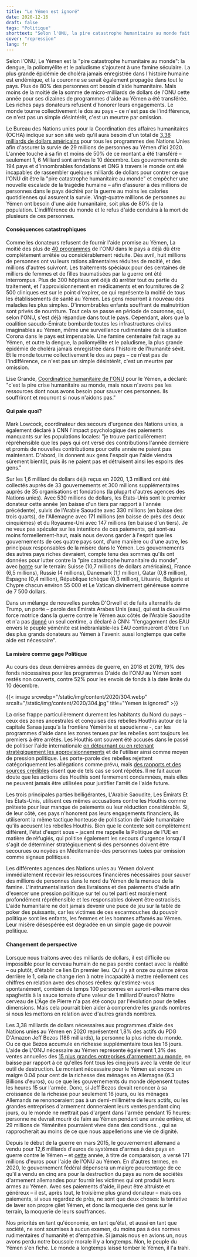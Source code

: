 ```yaml
---
title: "Le Yémen est ignoré"
date: 2020-12-16
draft: false
tags: "Politique"
shorttext: "Selon l'ONU, la pire catastrophe humanitaire au monde fait rage au Yémen, mais il n'y a pas de dénigrement, de rapport d'erreur, dans le Tagesschau et le BILD."
cover: "repression"
lang: fr
---
```


Selon l'ONU, Le Yémen est la "pire catastrophe humanitaire au monde": la dengue, la poliomyélite et le paludisme s'ajoutent à une famine séculaire. La plus grande épidémie de choléra jamais enregistrée dans l'histoire humaine est endémique, et la couronne se serait également propagée dans tout le pays. Plus de 80% des personnes ont besoin d'aide humanitaire. Mais moins de la moitié de la somme de micro-milliards de dollars de l'ONU cette année pour ses dizaines de programmes d'aide au Yémen a été transférée. Les riches pays donateurs refusent d'honorer leurs engagements. Le monde tourne collectivement le dos au pays – ce n'est pas de l'indifférence, ce n'est pas un simple désintérêt, c'est un meurtre par omission.

Le Bureau des Nations unies pour la Coordination des affaires humanitaires (OCHA) indique sur son site web qu'il aura besoin d'un total de [3,38 milliards de dollars américains](https://fts.unocha.org/appeals/925/summary "Yemen 2020 Response") pour tous les programmes des Nations Unies afin d'assurer la survie de 29 millions de personnes au Yémen d'ici 2020. L'année touche à sa fin et moins de 50% de ce montant a été transféré – seulement 1, 6 Milliard sont arrivés le 10 décembre. Les gouvernements de 194 pays et d'innombrables fondations et ONG à travers le monde ont été incapables de rassembler quelques milliards de dollars pour contrer ce que l'ONU dit être la "pire catastrophe humanitaire au monde" et empêcher une nouvelle escalade de la tragédie humaine – afin d'assurer à des millions de personnes dans le pays déchiré par la guerre au moins les calories quotidiennes qui assurent la survie. Vingt-quatre millions de personnes au Yémen ont besoin d'une aide humanitaire, soit plus de 80% de la population. L'indifférence du monde et le refus d'aide conduira à la mort de plusieurs de ces personnes.

#### Conséquences catastrophiques

Comme les donateurs refusent de fournir l'aide promise au Yémen, La moitié des plus de [40 programmes](https://www.msn.com/en-us/news/world/un-says-half-its-yemen-aid-programmes-hit-by-lack-of-funds/ar-BB188XZY "UN says half its Yemen aid programmes hit by lack of funds") de l'ONU dans le pays a déjà dû être complètement arrêtée ou considérablement réduite. Dès avril, huit millions de personnes ont vu leurs rations alimentaires réduites de moitié, et des millions d'autres suivront. Les traitements spéciaux pour des centaines de milliers de femmes et de filles traumatisées par la guerre ont été interrompus. Plus de 300 hôpitaux ont déjà dû arrêter tout ou partie du traitement, et l'approvisionnement en médicaments et en fournitures de 2 500 cliniques est sur le point d'expirer, ce qui représente la moitié de tous les établissements de santé au Yémen. Les gens mourront à nouveau des maladies les plus simples. D'innombrables enfants souffrant de malnutrition sont privés de nourriture. Tout cela se passe en période de couronne, qui, selon l'ONU, s'est déjà répandue dans tout le pays. Cependant, alors que la coalition saoudo-Émirate bombarde toutes les infrastructures civiles imaginables au Yémen, même une surveillance rudimentaire de la situation Corona dans le pays est impensable. Une famine centenaire fait rage au Yémen, et outre la dengue, la poliomyélite et le paludisme, la plus grande épidémie de choléra jamais enregistrée dans l'histoire de l'humanité sévit. Et le monde tourne collectivement le dos au pays – ce n'est pas de l'indifférence, ce n'est pas un simple désintérêt, c'est un meurtre par omission.

Lise Grande, [Coordinatrice humanitaire de l'ONU](https://reliefweb.int/report/yemen/lack-funding-cripples-humanitarian-operations-yemen-enar "Lack of funding cripples humanitarian operations in Yemen") pour le Yémen, a déclaré: "c'est la pire crise humanitaire au monde, mais nous n'avons pas les ressources dont nous avons besoin pour sauver ces personnes. Ils souffriront et mourront si nous n'aidons pas."

#### Qui paie quoi?

Mark Lowcock, coordinateur des secours d'urgence des Nations unies, a également déclaré à CNN l'impact psychologique des paiements manquants sur les populations locales: "je trouve particulièrement répréhensible que les pays qui ont versé des contributions l'année dernière et promis de nouvelles contributions pour cette année ne paient pas maintenant. D'abord, ils donnent aux gens l'espoir que l'aide viendra sûrement bientôt, puis ils ne paient pas et détruisent ainsi les espoirs des gens."

Sur les 1,6 milliard de dollars déjà reçus en 2020, 1,3 milliard ont été collectés auprès de 33 gouvernements et 300 millions supplémentaires auprès de 35 organisations et fondations (la plupart d'autres agences des Nations unies). Avec 530 millions de dollars, les États-Unis sont le premier donateur cette année (en baisse d'un tiers par rapport à l'année précédente), suivis de l'Arabie Saoudite avec 330 millions (en baisse des trois quarts), de l'Allemagne avec 171 millions (en baisse de près des deux cinquièmes) et du Royaume-Uni avec 147 millions (en baisse d'un tiers). Je ne veux pas spéculer sur les intentions de ces paiements, qui sont-au moins formellement-haut, mais nous devons garder à l'esprit que les gouvernements de ces quatre pays sont, d'une manière ou d'une autre, les principaux responsables de la misère dans le Yémen. Les gouvernements des autres pays riches devraient, compte tenu des sommes qu'ils ont données pour lutter contre la "pire catastrophe humanitaire du monde", avec [honte](https://fts.unocha.org/appeals/925/donors?order=total_funding&sort=desc "Yemen 2020 Donor") sur le terrain: Suisse (10,7 millions de dollars américains), France (6,5 millions), Russie (4 millions), Danemark (1,1 million), Qatar (0,8 million), Espagne (0,4 million), République tchèque (0,3 million), Lituanie, Bulgarie et Chypre chacun environ 55 000 et Le Vatican divinement généreuse somme de 7 500 dollars.

Dans un mélange de nouvelles paroles D'Orwell et de faits alternatifs de Trump, un porte – parole des Émirats Arabes Unis (eau), qui est la deuxième force motrice dans la guerre contre le Yémen aux côtés de l'Arabie Saoudite et n'a pas [donné](https://edition.cnn.com/2020/09/15/middleeast/yemen-funding-crisis-intl/index.html "The hardest part is when we lose a child") un seul centime, a déclaré à CNN: "l'engagement des EAU envers le peuple yéménite est inébranlable-les EAU continueront d'être l'un des plus grands donateurs au Yémen à l'avenir. aussi longtemps que cette aide est nécessaire".

#### La misère comme gage Politique

Au cours des deux dernières années de guerre, en 2018 et 2019, 19% des fonds nécessaires pour les programmes D'aide de l'ONU au Yémen sont restés non couverts, contre 52% pour les envois de fonds à la date limite du 10 décembre.

{{< image srcwebp="/static/img/content/2020/304.webp" srcalt="/static/img/content/2020/304.jpg" title="Yemen is ignored" >}}

La crise frappe particulièrement durement les habitants du Nord du pays – ceux des zones ancestrales et conquises des rebelles Houthis autour de la capitale Sanaa jusqu'à la frontière Yéménite et saoudienne -, car les programmes d'aide dans les zones tenues par les rebelles sont toujours les premiers à être arrêtés. Les Houthis ont souvent été accusés dans le passé de politiser l'aide internationale [en détournant ou en retenant stratégiquement les approvisionnements](https://www.theguardian.com/world/2019/jun/17/yemens-houthi-rebels-accused-of-diverting-food-aid-from-hungry "Yemen's Houthi rebels accused of diverting food aid from hungry") et de l'utiliser ainsi comme moyen de pression politique. Les porte-parole des rebelles rejettent catégoriquement les allégations comme prévu, mais [des rapports et des sources crédibles](https://edition.cnn.com/2019/05/20/middleeast/yemen-houthi-aid-investigation-kiley/index.html "CNN exposes systematic abuse of aid in Yemen") disent que de tels cas se sont répétés. Il ne fait aucun doute que les actions des Houthis sont fermement condamnées, mais elles ne peuvent jamais être utilisées pour justifier l'arrêt de l'aide future.

Les trois principales parties belligérantes, L'Arabie Saoudite, Les Émirats Et les États-Unis, utilisent ces mêmes accusations contre les Houthis comme prétexte pour leur manque de paiements ou leur réduction considérable. Si, de leur côté, ces pays n'honorent pas leurs engagements financiers, ils utiliseront la même tactique honteuse de politisation de l'aide humanitaire qu'ils accusent les rebelles Houthis. Bien que le contexte soit complètement différent, l'état d'esprit sous – jacent me rappelle la Politique de l'UE en matière de réfugiés, qui politise également les secours d'urgence lorsqu'il s'agit de déterminer stratégiquement si des personnes doivent être secourues ou noyées en Méditerranée-des personnes tuées par omission comme signaux politiques.

Les différentes agences des Nations unies au Yémen doivent immédiatement recevoir les ressources financières nécessaires pour sauver des millions de personnes dans le nord du Yémen de la menace de la famine. L'instrumentalisation des livraisons et des paiements d'aide afin d'exercer une pression politique sur tel ou tel parti est moralement profondément répréhensible et les responsables doivent être ostracisés. L'aide humanitaire ne doit jamais devenir une puce de jeu sur la table de poker des puissants, car les victimes de ces escarmouches du pouvoir politique sont les enfants, les femmes et les hommes affamés au Yémen. Leur misère désespérée est dégradée en un simple gage de pouvoir politique.

#### Changement de perspective

Lorsque nous traitons avec des milliards de dollars, il est difficile ou impossible pour le cerveau humain de ne pas perdre contact avec la réalité – ou plutôt, d'établir ce lien En premier lieu. Qu'il y ait onze ou quinze zéros derrière le 1, cela ne change rien à notre incapacité à mettre réellement ces chiffres en relation avec des choses réelles: qu'estimez-vous spontanément, combien de temps 100 personnes en auront-elles marre des spaghettis à la sauce tomate d'une valeur de 1 milliard D'euros? Notre cerveau de L'Âge de Pierre n'a pas été conçu par l'évolution pour de telles dimensions. Mais cela pourrait bien aider à comprendre les grands nombres si nous les mettons en relation avec d'autres grands nombres.

Les 3,38 milliards de dollars nécessaires aux programmes d'aide des Nations unies au Yémen en 2020 représentent 1,8% des actifs du PDG D'Amazon Jeff Bezos (186 milliards), la personne la plus riche du monde. Ou ce que Bezos accumule en richesse supplémentaire tous les 16 jours. L'aide de L'ONU nécessaire au Yémen représente également 1,3% des ventes annuelles des [15 plus grandes entreprises d'armement au monde](/static/downloads/1912_fs_top_100_2018.pdf "THE SIPRI TOP 100 ARMS‑PRODUCING AND MILITARY SERVICES COMPANIES"), en baisse par rapport à ce qu'elles font tous les cinq jours avec la vente de leur outil de destruction. Le montant nécessaire pour le Yémen est encore un maigre 0.04 pour cent de la richesse des ménages en Allemagne (6.3 Billions d'euros), ou ce que les gouvernements du monde dépensent toutes les heures 15 sur l'armée. Donc, si Jeff Bezos devait renoncer à sa croissance de la richesse pour seulement 16 jours, ou les ménages Allemands ne renonceraient pas à un demi-millimètre de leurs actifs, ou les grandes entreprises d'armement donneraient leurs ventes pendant cinq jours, ou le monde ne mettrait pas d'argent dans l'armée pendant 15 heures: personne ne devrait mourir de faim au Yémen pendant une année entière, et 29 millions de Yéménites pourraient vivre dans des conditions. , qui se rapprocherait au moins de ce que nous appellerions une vie de dignité.

Depuis le début de la guerre en mars 2015, le gouvernement allemand a vendu pour 12,6 milliards d'euros de systèmes d'armes à des pays en guerre contre le Yémen – et [cette](/static/downloads/ruestungsexportbericht-2019.pdf "Rüstungsexportbericht 2019") année, à titre de comparaison, a versé 171 millions d'euros pour l'aide de l'ONU au Yémen. En d'autres termes, en 2020, le gouvernement fédéral dépensera un maigre pourcentage de ce qu'il a vendu en cinq ans pour la destruction du pays au nom de sociétés d'armement allemandes pour fournir les victimes qui ont produit leurs armes au Yémen. Avec ses paiements d'aide, il peut être altruiste et généreux – il est, après tout, le troisième plus grand donateur – mais ces paiements, si vous regardez de près, ne sont que deux choses: la tentative de laver son propre gilet Yémen, et donc la moquerie des gens sur le terrain, la moquerie de leurs souffrances.

Nos priorités en tant qu'économie, en tant qu'état, et aussi en tant que société, ne sont soumises à aucun examen, du moins pas à des normes rudimentaires d'humanité et d'empathie. Si jamais nous en avions un, nous avons perdu notre boussole morale il y a longtemps. Non, le peuple du Yémen s'en fiche. Le monde a longtemps laissé tomber le Yémen, il l'a trahi.
